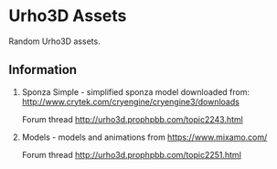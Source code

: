 # Urho3D Assets

Random Urho3D assets.

Information
-----------------------------------------------------------------------------------
1) Sponza Simple - simplified sponza model downloaded from:
    http://www.crytek.com/cryengine/cryengine3/downloads
    
    Forum thread http://urho3d.prophpbb.com/topic2243.html
    

2) Models - models and animations from https://www.mixamo.com/

    Forum thread http://urho3d.prophpbb.com/topic2251.html

  


